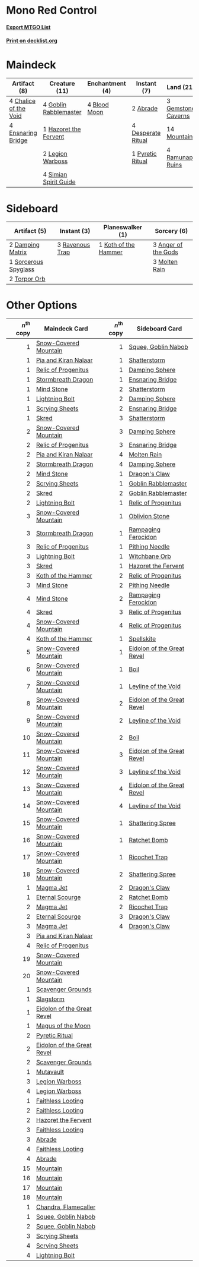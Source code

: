 # Mono Red Control

#### [Export MTGO List](../collection/Mono%20Red%20Control/Mono%20Red%20Control.txt)
#### [Print on decklist.org](http://decklist.org/?deckmain=2%09Abrade%0A3%09Anger%20of%20the%20Gods%0A4%09Blood%20Moon%0A4%09Chalice%20of%20the%20Void%0A4%09Chandra,%20Torch%20of%20Defiance%0A4%09Desperate%20Ritual%0A4%09Ensnaring%20Bridge%0A3%09Gemstone%20Caverns%0A4%09Goblin%20Rabblemaster%0A1%09Hazoret%20the%20Fervent%0A2%09Koth%20of%20the%20Hammer%0A2%09Legion%20Warboss%0A14%09Mountain%0A1%09Pyretic%20Ritual%0A4%09Ramunap%20Ruins%0A4%09Simian%20Spirit%20Guide&deckside=3%09Anger%20of%20the%20Gods%0A2%09Damping%20Matrix%0A1%09Koth%20of%20the%20Hammer%0A3%09Molten%20Rain%0A3%09Ravenous%20Trap%0A1%09Sorcerous%20Spyglass%0A2%09Torpor%20Orb)
# Maindeck

|                                          Artifact (8)                                          |                                         Creature (11)                                          |                                    Enchantment (4)                                    |                                         Instant (7)                                         |                                          Land (21)                                          |                                           Planeswalker (6)                                            |                                         Sorcery (3)                                          |
|------------------------------------------------------------------------------------------------|------------------------------------------------------------------------------------------------|---------------------------------------------------------------------------------------|---------------------------------------------------------------------------------------------|---------------------------------------------------------------------------------------------|-------------------------------------------------------------------------------------------------------|----------------------------------------------------------------------------------------------|
|4 [Chalice of the Void](http://gatherer.wizards.com/Pages/Card/Details.aspx?multiverseid=370411)|4 [Goblin Rabblemaster](http://gatherer.wizards.com/Pages/Card/Details.aspx?multiverseid=438486)|4 [Blood Moon](http://gatherer.wizards.com/Pages/Card/Details.aspx?multiverseid=370419)|2 [Abrade](http://gatherer.wizards.com/Pages/Card/Details.aspx?multiverseid=430772)          |3 [Gemstone Caverns](http://gatherer.wizards.com/Pages/Card/Details.aspx?multiverseid=122094)|4 [Chandra, Torch of Defiance](http://gatherer.wizards.com/Pages/Card/Details.aspx?multiverseid=417683)|3 [Anger of the Gods](http://gatherer.wizards.com/Pages/Card/Details.aspx?multiverseid=438682)|
|4 [Ensnaring Bridge](http://gatherer.wizards.com/Pages/Card/Details.aspx?multiverseid=442213)   |1 [Hazoret the Fervent](http://gatherer.wizards.com/Pages/Card/Details.aspx?multiverseid=429886)|                                                                                       |4 [Desperate Ritual](http://gatherer.wizards.com/Pages/Card/Details.aspx?multiverseid=370546)|14 [Mountain](http://gatherer.wizards.com/Pages/Card/Details.aspx?multiverseid=439604)       |2 [Koth of the Hammer](http://gatherer.wizards.com/Pages/Card/Details.aspx?multiverseid=266362)        |                                                                                              |
|                                                                                                |2 [Legion Warboss](http://gatherer.wizards.com/Pages/Card/Details.aspx?multiverseid=452859)     |                                                                                       |1 [Pyretic Ritual](http://gatherer.wizards.com/Pages/Card/Details.aspx?multiverseid=205067)  |4 [Ramunap Ruins](http://gatherer.wizards.com/Pages/Card/Details.aspx?multiverseid=430870)   |                                                                                                       |                                                                                              |
|                                                                                                |4 [Simian Spirit Guide](http://gatherer.wizards.com/Pages/Card/Details.aspx?multiverseid=442137)|                                                                                       |                                                                                             |                                                                                             |                                                                                                       |                                                                                              |


# Sideboard

|                                         Artifact (5)                                          |                                       Instant (3)                                        |                                       Planeswalker (1)                                        |                                         Sorcery (6)                                          |
|-----------------------------------------------------------------------------------------------|------------------------------------------------------------------------------------------|-----------------------------------------------------------------------------------------------|----------------------------------------------------------------------------------------------|
|2 [Damping Matrix](http://gatherer.wizards.com/Pages/Card/Details.aspx?multiverseid=426043)    |3 [Ravenous Trap](http://gatherer.wizards.com/Pages/Card/Details.aspx?multiverseid=197537)|1 [Koth of the Hammer](http://gatherer.wizards.com/Pages/Card/Details.aspx?multiverseid=266362)|3 [Anger of the Gods](http://gatherer.wizards.com/Pages/Card/Details.aspx?multiverseid=438682)|
|1 [Sorcerous Spyglass](http://gatherer.wizards.com/Pages/Card/Details.aspx?multiverseid=435407)|                                                                                          |                                                                                               |3 [Molten Rain](http://gatherer.wizards.com/Pages/Card/Details.aspx?multiverseid=425928)      |
|2 [Torpor Orb](http://gatherer.wizards.com/Pages/Card/Details.aspx?multiverseid=233069)        |                                                                                          |                                                                                               |                                                                                              |


# Other Options

|*n*<sup>th</sup> copy|                                            Maindeck Card                                            |*n*<sup>th</sup> copy|                                           Sideboard Card                                            |
|--------------------:|-----------------------------------------------------------------------------------------------------|--------------------:|-----------------------------------------------------------------------------------------------------|
|                    1|[Snow-Covered Mountain](http://gatherer.wizards.com/Pages/Card/Details.aspx?multiverseid=184814)     |                    1|[Squee, Goblin Nabob](http://gatherer.wizards.com/Pages/Card/Details.aspx?multiverseid=370461)       |
|                    1|[Pia and Kiran Nalaar](http://gatherer.wizards.com/Pages/Card/Details.aspx?multiverseid=442783)      |                    1|[Shatterstorm](http://gatherer.wizards.com/Pages/Card/Details.aspx?multiverseid=430683)              |
|                    1|[Relic of Progenitus](http://gatherer.wizards.com/Pages/Card/Details.aspx?multiverseid=205326)       |                    1|[Damping Sphere](http://gatherer.wizards.com/Pages/Card/Details.aspx?multiverseid=443101)            |
|                    1|[Stormbreath Dragon](http://gatherer.wizards.com/Pages/Card/Details.aspx?multiverseid=373679)        |                    1|[Ensnaring Bridge](http://gatherer.wizards.com/Pages/Card/Details.aspx?multiverseid=442213)          |
|                    1|[Mind Stone](http://gatherer.wizards.com/Pages/Card/Details.aspx?multiverseid=438785)                |                    2|[Shatterstorm](http://gatherer.wizards.com/Pages/Card/Details.aspx?multiverseid=430683)              |
|                    1|[Lightning Bolt](http://gatherer.wizards.com/Pages/Card/Details.aspx?multiverseid=234704)            |                    2|[Damping Sphere](http://gatherer.wizards.com/Pages/Card/Details.aspx?multiverseid=443101)            |
|                    1|[Scrying Sheets](http://gatherer.wizards.com/Pages/Card/Details.aspx?multiverseid=121204)            |                    2|[Ensnaring Bridge](http://gatherer.wizards.com/Pages/Card/Details.aspx?multiverseid=442213)          |
|                    1|[Skred](http://gatherer.wizards.com/Pages/Card/Details.aspx?multiverseid=122120)                     |                    3|[Shatterstorm](http://gatherer.wizards.com/Pages/Card/Details.aspx?multiverseid=430683)              |
|                    2|[Snow-Covered Mountain](http://gatherer.wizards.com/Pages/Card/Details.aspx?multiverseid=184814)     |                    3|[Damping Sphere](http://gatherer.wizards.com/Pages/Card/Details.aspx?multiverseid=443101)            |
|                    2|[Relic of Progenitus](http://gatherer.wizards.com/Pages/Card/Details.aspx?multiverseid=205326)       |                    3|[Ensnaring Bridge](http://gatherer.wizards.com/Pages/Card/Details.aspx?multiverseid=442213)          |
|                    2|[Pia and Kiran Nalaar](http://gatherer.wizards.com/Pages/Card/Details.aspx?multiverseid=442783)      |                    4|[Molten Rain](http://gatherer.wizards.com/Pages/Card/Details.aspx?multiverseid=425928)               |
|                    2|[Stormbreath Dragon](http://gatherer.wizards.com/Pages/Card/Details.aspx?multiverseid=373679)        |                    4|[Damping Sphere](http://gatherer.wizards.com/Pages/Card/Details.aspx?multiverseid=443101)            |
|                    2|[Mind Stone](http://gatherer.wizards.com/Pages/Card/Details.aspx?multiverseid=438785)                |                    1|[Dragon's Claw](http://gatherer.wizards.com/Pages/Card/Details.aspx?multiverseid=243481)             |
|                    2|[Scrying Sheets](http://gatherer.wizards.com/Pages/Card/Details.aspx?multiverseid=121204)            |                    1|[Goblin Rabblemaster](http://gatherer.wizards.com/Pages/Card/Details.aspx?multiverseid=438486)       |
|                    2|[Skred](http://gatherer.wizards.com/Pages/Card/Details.aspx?multiverseid=122120)                     |                    2|[Goblin Rabblemaster](http://gatherer.wizards.com/Pages/Card/Details.aspx?multiverseid=438486)       |
|                    2|[Lightning Bolt](http://gatherer.wizards.com/Pages/Card/Details.aspx?multiverseid=234704)            |                    1|[Relic of Progenitus](http://gatherer.wizards.com/Pages/Card/Details.aspx?multiverseid=205326)       |
|                    3|[Snow-Covered Mountain](http://gatherer.wizards.com/Pages/Card/Details.aspx?multiverseid=184814)     |                    1|[Oblivion Stone](http://gatherer.wizards.com/Pages/Card/Details.aspx?multiverseid=438789)            |
|                    3|[Stormbreath Dragon](http://gatherer.wizards.com/Pages/Card/Details.aspx?multiverseid=373679)        |                    1|[Rampaging Ferocidon](http://gatherer.wizards.com/Pages/Card/Details.aspx?multiverseid=435308)       |
|                    3|[Relic of Progenitus](http://gatherer.wizards.com/Pages/Card/Details.aspx?multiverseid=205326)       |                    1|[Pithing Needle](http://gatherer.wizards.com/Pages/Card/Details.aspx?multiverseid=425815)            |
|                    3|[Lightning Bolt](http://gatherer.wizards.com/Pages/Card/Details.aspx?multiverseid=234704)            |                    1|[Witchbane Orb](http://gatherer.wizards.com/Pages/Card/Details.aspx?multiverseid=233240)             |
|                    3|[Skred](http://gatherer.wizards.com/Pages/Card/Details.aspx?multiverseid=122120)                     |                    1|[Hazoret the Fervent](http://gatherer.wizards.com/Pages/Card/Details.aspx?multiverseid=429886)       |
|                    3|[Koth of the Hammer](http://gatherer.wizards.com/Pages/Card/Details.aspx?multiverseid=266362)        |                    2|[Relic of Progenitus](http://gatherer.wizards.com/Pages/Card/Details.aspx?multiverseid=205326)       |
|                    3|[Mind Stone](http://gatherer.wizards.com/Pages/Card/Details.aspx?multiverseid=438785)                |                    2|[Pithing Needle](http://gatherer.wizards.com/Pages/Card/Details.aspx?multiverseid=425815)            |
|                    4|[Mind Stone](http://gatherer.wizards.com/Pages/Card/Details.aspx?multiverseid=438785)                |                    2|[Rampaging Ferocidon](http://gatherer.wizards.com/Pages/Card/Details.aspx?multiverseid=435308)       |
|                    4|[Skred](http://gatherer.wizards.com/Pages/Card/Details.aspx?multiverseid=122120)                     |                    3|[Relic of Progenitus](http://gatherer.wizards.com/Pages/Card/Details.aspx?multiverseid=205326)       |
|                    4|[Snow-Covered Mountain](http://gatherer.wizards.com/Pages/Card/Details.aspx?multiverseid=184814)     |                    4|[Relic of Progenitus](http://gatherer.wizards.com/Pages/Card/Details.aspx?multiverseid=205326)       |
|                    4|[Koth of the Hammer](http://gatherer.wizards.com/Pages/Card/Details.aspx?multiverseid=266362)        |                    1|[Spellskite](http://gatherer.wizards.com/Pages/Card/Details.aspx?multiverseid=397743)                |
|                    5|[Snow-Covered Mountain](http://gatherer.wizards.com/Pages/Card/Details.aspx?multiverseid=184814)     |                    1|[Eidolon of the Great Revel](http://gatherer.wizards.com/Pages/Card/Details.aspx?multiverseid=442117)|
|                    6|[Snow-Covered Mountain](http://gatherer.wizards.com/Pages/Card/Details.aspx?multiverseid=184814)     |                    1|[Boil](http://gatherer.wizards.com/Pages/Card/Details.aspx?multiverseid=430682)                      |
|                    7|[Snow-Covered Mountain](http://gatherer.wizards.com/Pages/Card/Details.aspx?multiverseid=184814)     |                    1|[Leyline of the Void](http://gatherer.wizards.com/Pages/Card/Details.aspx?multiverseid=205013)       |
|                    8|[Snow-Covered Mountain](http://gatherer.wizards.com/Pages/Card/Details.aspx?multiverseid=184814)     |                    2|[Eidolon of the Great Revel](http://gatherer.wizards.com/Pages/Card/Details.aspx?multiverseid=442117)|
|                    9|[Snow-Covered Mountain](http://gatherer.wizards.com/Pages/Card/Details.aspx?multiverseid=184814)     |                    2|[Leyline of the Void](http://gatherer.wizards.com/Pages/Card/Details.aspx?multiverseid=205013)       |
|                   10|[Snow-Covered Mountain](http://gatherer.wizards.com/Pages/Card/Details.aspx?multiverseid=184814)     |                    2|[Boil](http://gatherer.wizards.com/Pages/Card/Details.aspx?multiverseid=430682)                      |
|                   11|[Snow-Covered Mountain](http://gatherer.wizards.com/Pages/Card/Details.aspx?multiverseid=184814)     |                    3|[Eidolon of the Great Revel](http://gatherer.wizards.com/Pages/Card/Details.aspx?multiverseid=442117)|
|                   12|[Snow-Covered Mountain](http://gatherer.wizards.com/Pages/Card/Details.aspx?multiverseid=184814)     |                    3|[Leyline of the Void](http://gatherer.wizards.com/Pages/Card/Details.aspx?multiverseid=205013)       |
|                   13|[Snow-Covered Mountain](http://gatherer.wizards.com/Pages/Card/Details.aspx?multiverseid=184814)     |                    4|[Eidolon of the Great Revel](http://gatherer.wizards.com/Pages/Card/Details.aspx?multiverseid=442117)|
|                   14|[Snow-Covered Mountain](http://gatherer.wizards.com/Pages/Card/Details.aspx?multiverseid=184814)     |                    4|[Leyline of the Void](http://gatherer.wizards.com/Pages/Card/Details.aspx?multiverseid=205013)       |
|                   15|[Snow-Covered Mountain](http://gatherer.wizards.com/Pages/Card/Details.aspx?multiverseid=184814)     |                    1|[Shattering Spree](http://gatherer.wizards.com/Pages/Card/Details.aspx?multiverseid=97233)           |
|                   16|[Snow-Covered Mountain](http://gatherer.wizards.com/Pages/Card/Details.aspx?multiverseid=184814)     |                    1|[Ratchet Bomb](http://gatherer.wizards.com/Pages/Card/Details.aspx?multiverseid=205482)              |
|                   17|[Snow-Covered Mountain](http://gatherer.wizards.com/Pages/Card/Details.aspx?multiverseid=184814)     |                    1|[Ricochet Trap](http://gatherer.wizards.com/Pages/Card/Details.aspx?multiverseid=191549)             |
|                   18|[Snow-Covered Mountain](http://gatherer.wizards.com/Pages/Card/Details.aspx?multiverseid=184814)     |                    2|[Shattering Spree](http://gatherer.wizards.com/Pages/Card/Details.aspx?multiverseid=97233)           |
|                    1|[Magma Jet](http://gatherer.wizards.com/Pages/Card/Details.aspx?multiverseid=425925)                 |                    2|[Dragon's Claw](http://gatherer.wizards.com/Pages/Card/Details.aspx?multiverseid=243481)             |
|                    1|[Eternal Scourge](http://gatherer.wizards.com/Pages/Card/Details.aspx?multiverseid=414296)           |                    2|[Ratchet Bomb](http://gatherer.wizards.com/Pages/Card/Details.aspx?multiverseid=205482)              |
|                    2|[Magma Jet](http://gatherer.wizards.com/Pages/Card/Details.aspx?multiverseid=425925)                 |                    2|[Ricochet Trap](http://gatherer.wizards.com/Pages/Card/Details.aspx?multiverseid=191549)             |
|                    2|[Eternal Scourge](http://gatherer.wizards.com/Pages/Card/Details.aspx?multiverseid=414296)           |                    3|[Dragon's Claw](http://gatherer.wizards.com/Pages/Card/Details.aspx?multiverseid=243481)             |
|                    3|[Magma Jet](http://gatherer.wizards.com/Pages/Card/Details.aspx?multiverseid=425925)                 |                    4|[Dragon's Claw](http://gatherer.wizards.com/Pages/Card/Details.aspx?multiverseid=243481)             |
|                    3|[Pia and Kiran Nalaar](http://gatherer.wizards.com/Pages/Card/Details.aspx?multiverseid=442783)      |                     |                                                                                                     |
|                    4|[Relic of Progenitus](http://gatherer.wizards.com/Pages/Card/Details.aspx?multiverseid=205326)       |                     |                                                                                                     |
|                   19|[Snow-Covered Mountain](http://gatherer.wizards.com/Pages/Card/Details.aspx?multiverseid=184814)     |                     |                                                                                                     |
|                   20|[Snow-Covered Mountain](http://gatherer.wizards.com/Pages/Card/Details.aspx?multiverseid=184814)     |                     |                                                                                                     |
|                    1|[Scavenger Grounds](http://gatherer.wizards.com/Pages/Card/Details.aspx?multiverseid=430871)         |                     |                                                                                                     |
|                    1|[Slagstorm](http://gatherer.wizards.com/Pages/Card/Details.aspx?multiverseid=214054)                 |                     |                                                                                                     |
|                    1|[Eidolon of the Great Revel](http://gatherer.wizards.com/Pages/Card/Details.aspx?multiverseid=442117)|                     |                                                                                                     |
|                    1|[Magus of the Moon](http://gatherer.wizards.com/Pages/Card/Details.aspx?multiverseid=438704)         |                     |                                                                                                     |
|                    2|[Pyretic Ritual](http://gatherer.wizards.com/Pages/Card/Details.aspx?multiverseid=205067)            |                     |                                                                                                     |
|                    2|[Eidolon of the Great Revel](http://gatherer.wizards.com/Pages/Card/Details.aspx?multiverseid=442117)|                     |                                                                                                     |
|                    2|[Scavenger Grounds](http://gatherer.wizards.com/Pages/Card/Details.aspx?multiverseid=430871)         |                     |                                                                                                     |
|                    1|[Mutavault](http://gatherer.wizards.com/Pages/Card/Details.aspx?multiverseid=152724)                 |                     |                                                                                                     |
|                    3|[Legion Warboss](http://gatherer.wizards.com/Pages/Card/Details.aspx?multiverseid=452859)            |                     |                                                                                                     |
|                    4|[Legion Warboss](http://gatherer.wizards.com/Pages/Card/Details.aspx?multiverseid=452859)            |                     |                                                                                                     |
|                    1|[Faithless Looting](http://gatherer.wizards.com/Pages/Card/Details.aspx?multiverseid=413670)         |                     |                                                                                                     |
|                    2|[Faithless Looting](http://gatherer.wizards.com/Pages/Card/Details.aspx?multiverseid=413670)         |                     |                                                                                                     |
|                    2|[Hazoret the Fervent](http://gatherer.wizards.com/Pages/Card/Details.aspx?multiverseid=429886)       |                     |                                                                                                     |
|                    3|[Faithless Looting](http://gatherer.wizards.com/Pages/Card/Details.aspx?multiverseid=413670)         |                     |                                                                                                     |
|                    3|[Abrade](http://gatherer.wizards.com/Pages/Card/Details.aspx?multiverseid=430772)                    |                     |                                                                                                     |
|                    4|[Faithless Looting](http://gatherer.wizards.com/Pages/Card/Details.aspx?multiverseid=413670)         |                     |                                                                                                     |
|                    4|[Abrade](http://gatherer.wizards.com/Pages/Card/Details.aspx?multiverseid=430772)                    |                     |                                                                                                     |
|                   15|[Mountain](http://gatherer.wizards.com/Pages/Card/Details.aspx?multiverseid=439604)                  |                     |                                                                                                     |
|                   16|[Mountain](http://gatherer.wizards.com/Pages/Card/Details.aspx?multiverseid=439604)                  |                     |                                                                                                     |
|                   17|[Mountain](http://gatherer.wizards.com/Pages/Card/Details.aspx?multiverseid=439604)                  |                     |                                                                                                     |
|                   18|[Mountain](http://gatherer.wizards.com/Pages/Card/Details.aspx?multiverseid=439604)                  |                     |                                                                                                     |
|                    1|[Chandra, Flamecaller](http://gatherer.wizards.com/Pages/Card/Details.aspx?multiverseid=407614)      |                     |                                                                                                     |
|                    1|[Squee, Goblin Nabob](http://gatherer.wizards.com/Pages/Card/Details.aspx?multiverseid=370461)       |                     |                                                                                                     |
|                    2|[Squee, Goblin Nabob](http://gatherer.wizards.com/Pages/Card/Details.aspx?multiverseid=370461)       |                     |                                                                                                     |
|                    3|[Scrying Sheets](http://gatherer.wizards.com/Pages/Card/Details.aspx?multiverseid=121204)            |                     |                                                                                                     |
|                    4|[Scrying Sheets](http://gatherer.wizards.com/Pages/Card/Details.aspx?multiverseid=121204)            |                     |                                                                                                     |
|                    4|[Lightning Bolt](http://gatherer.wizards.com/Pages/Card/Details.aspx?multiverseid=234704)            |                     |                                                                                                     |

